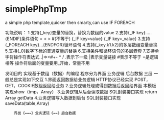 simplePhpTmp
============

a simple php template,quicker then  smarty,can use IF FOREACH

功能说明：
1.支持{_key}变量的替换，替换为数组的value
2.支持{_IF key}.....{ENDIF}条件语句 = < > #(不等于) {_IF key=value} {_IF key=_value}
3.支持{_FOREACH key}...{ENDFOR}循环语句
4.支持{_key.k1.k2}的多层数组变量替换
5.支持{_0}数字下标的普通变量的替换
6.支持条件和循环语句的多层嵌套
7.支持单字符操作符表达式 .|=><#+- * /  .表示下一级 |表示变量链接 #表示不等于 =是逻辑相等 操作符后面的变量要用_开始，常量不用

发明目的
  实现基于数组（数据）的编程
	程序分为界面	业务逻辑	后台数据 三层
	一般总是实现如下交互
		1.界面返回数据给业务逻辑 HTTP协议已经实现 POST，GET，COOKIE数组返回给业务
		2.业务逻辑处理或得到数据后返回给界面 本模板实现show（tmp，Array）
		3.业务逻辑从后台读取数据 SQL封装接口实现 return Array getData
		4.业务逻辑写入数据到后台 SQL封装接口实现 saveData(table,Array)
		     
		界面《===》业务逻辑《==》后台数据
